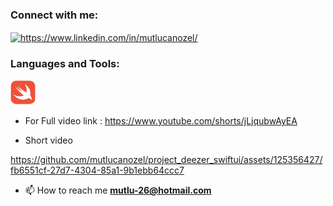 


<h3 align="left">Connect with me:</h3>

<p align="left">
<a href="https://linkedin.com/in/https://www.linkedin.com/in/mutlucanozel/" target="blank"><img align="center" src="https://raw.githubusercontent.com/rahuldkjain/github-profile-readme-generator/master/src/images/icons/Social/linked-in-alt.svg" alt="https://www.linkedin.com/in/mutlucanozel/" height="30" width="40" /></a>
</p>

<h3 align="left">Languages and Tools:</h3>
<a href="https://developer.apple.com/swift/" target="_blank" rel="noreferrer"> <img src="https://raw.githubusercontent.com/devicons/devicon/master/icons/swift/swift-original.svg" alt="swift" width="40" height="40"/> </a> </p>




- For Full video link : https://www.youtube.com/shorts/jLjqubwAyEA


- Short video 

https://github.com/mutlucanozel/project_deezer_swiftui/assets/125356427/fb6551cf-27d7-4304-85a1-9b1ebb64ccc7

- 📫 How to reach me **mutlu-26@hotmail.com**
